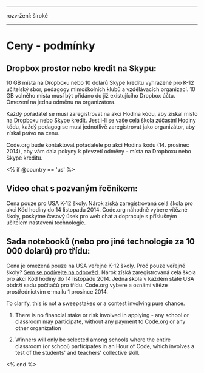 * * *

rozvržení: široké

* * *

# Ceny - podmínky

## Dropbox prostor nebo kredit na Skypu:

10 GB místa na Dropboxu nebo 10 dolarů Skype kreditu vyhrazené pro K-12 učitelský sbor, pedagogy mimoškolních klubů a vzdělávacích organizací. 10 GB volného místa musí být přidáno do již existujícího Dropbox účtu. Omezení na jednu odměnu na organizátora.

Každý pořadatel se musí zaregistrovat na akci Hodina kódu, aby získal místo na Dropboxu nebo Skype kredit. Jestli-li se vaše celá škola zúčastní Hodiny kódu, každý pedagog se musí jednotlivě zaregistrovat jako organizátor, aby získal právo na cenu.

Code.org bude kontaktovat pořadatele po akci Hodina kódu (14. prosinec 2014), aby vám dala pokyny k převzetí odměny - místa na Dropboxu nebo Skype kreditu.

<% if @country == 'us' %>

## Video chat s pozvaným řečníkem:

Cena pouze pro USA K-12 školy. Nárok získá zaregistrovaná celá škola pro akci Kód hodiny do 14 listopadu 2014. Code.org náhodně vybere vítězné školy, poskytne časový úsek pro web chat a dopracuje s příslušným učitelem nastavení technologie.

## Sada notebooků (nebo pro jiné technologie za 10 000 dolarů) pro třídu:

Cena je omezená pouze na USA veřejné K-12 školy. Proč pouze veřejné školy? [Sem se podívejte na odpověď](http://www.hourofcode.com/#faq). Nárok získá zaregistrovaná celá škola pro akci Kód hodiny do 14 listopadu 2014. Jedna škola v každém státě USA obdrží sadu počítačů pro třídu. Code.org vybere a oznámí vítěze prostřednictvím e-mailu 1 prosince 2014.

To clarify, this is not a sweepstakes or a contest involving pure chance.

1) There is no financial stake or risk involved in applying - any school or classroom may participate, without any payment to Code.org or any other organization

2) Winners will only be selected among schools where the entire classroom (or school) participates in an Hour of Code, which involves a test of the students' and teachers' collective skill.

<% end %>